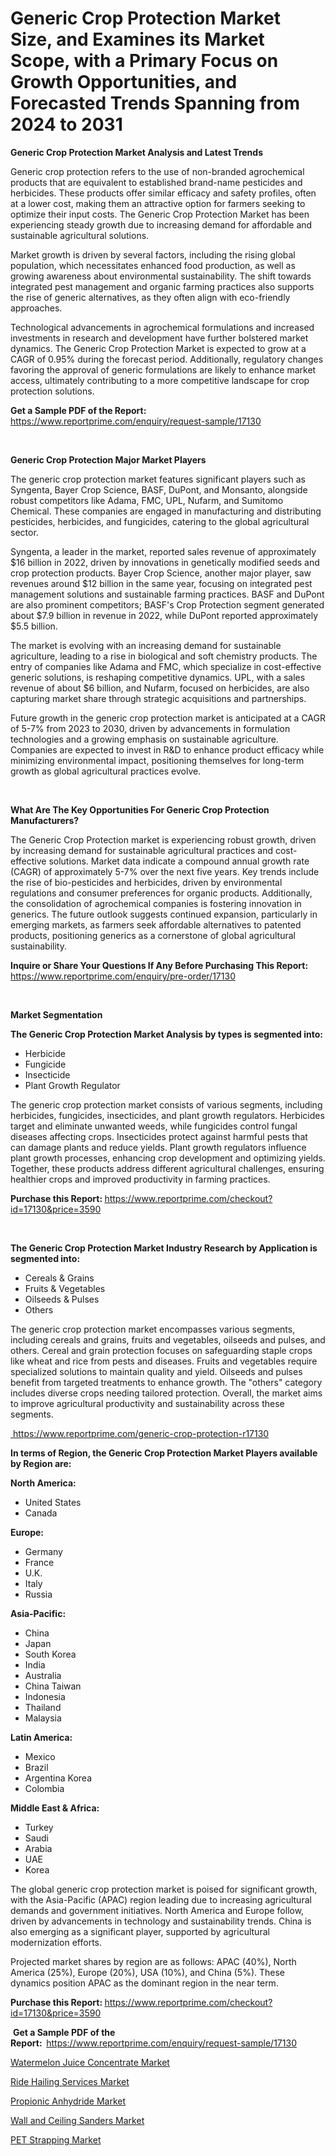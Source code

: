 <p><h1>Generic Crop Protection Market Size, and Examines its Market Scope, with a Primary Focus on Growth Opportunities, and Forecasted Trends Spanning from 2024 to 2031</h1></p><p><strong>Generic Crop Protection Market Analysis and Latest Trends</strong></p>
<p><p>Generic crop protection refers to the use of non-branded agrochemical products that are equivalent to established brand-name pesticides and herbicides. These products offer similar efficacy and safety profiles, often at a lower cost, making them an attractive option for farmers seeking to optimize their input costs. The Generic Crop Protection Market has been experiencing steady growth due to increasing demand for affordable and sustainable agricultural solutions. </p><p>Market growth is driven by several factors, including the rising global population, which necessitates enhanced food production, as well as growing awareness about environmental sustainability. The shift towards integrated pest management and organic farming practices also supports the rise of generic alternatives, as they often align with eco-friendly approaches. </p><p>Technological advancements in agrochemical formulations and increased investments in research and development have further bolstered market dynamics. The Generic Crop Protection Market is expected to grow at a CAGR of 0.95% during the forecast period. Additionally, regulatory changes favoring the approval of generic formulations are likely to enhance market access, ultimately contributing to a more competitive landscape for crop protection solutions.</p></p>
<p><strong>Get a Sample PDF of the Report:&nbsp;</strong> <a href="https://www.reportprime.com/enquiry/request-sample/17130?utm_campaign=9&utm_medium=2&utm_source=Github&utm_content=ia&utm_term=24112024&utm_id=generic-crop-protection">https://www.reportprime.com/enquiry/request-sample/17130</a></p>
<p>&nbsp;</p>
<p><strong>Generic Crop Protection Major Market Players</strong></p>
<p><p>The generic crop protection market features significant players such as Syngenta, Bayer Crop Science, BASF, DuPont, and Monsanto, alongside robust competitors like Adama, FMC, UPL, Nufarm, and Sumitomo Chemical. These companies are engaged in manufacturing and distributing pesticides, herbicides, and fungicides, catering to the global agricultural sector. </p><p>Syngenta, a leader in the market, reported sales revenue of approximately $16 billion in 2022, driven by innovations in genetically modified seeds and crop protection products. Bayer Crop Science, another major player, saw revenues around $12 billion in the same year, focusing on integrated pest management solutions and sustainable farming practices. BASF and DuPont are also prominent competitors; BASF's Crop Protection segment generated about $7.9 billion in revenue in 2022, while DuPont reported approximately $5.5 billion.</p><p>The market is evolving with an increasing demand for sustainable agriculture, leading to a rise in biological and soft chemistry products. The entry of companies like Adama and FMC, which specialize in cost-effective generic solutions, is reshaping competitive dynamics. UPL, with a sales revenue of about $6 billion, and Nufarm, focused on herbicides, are also capturing market share through strategic acquisitions and partnerships.</p><p>Future growth in the generic crop protection market is anticipated at a CAGR of 5-7% from 2023 to 2030, driven by advancements in formulation technologies and a growing emphasis on sustainable agriculture. Companies are expected to invest in R&D to enhance product efficacy while minimizing environmental impact, positioning themselves for long-term growth as global agricultural practices evolve.</p></p>
<p>&nbsp;</p>
<p><strong>What Are The Key Opportunities For Generic Crop Protection Manufacturers?</strong></p>
<p><p>The Generic Crop Protection market is experiencing robust growth, driven by increasing demand for sustainable agricultural practices and cost-effective solutions. Market data indicate a compound annual growth rate (CAGR) of approximately 5-7% over the next five years. Key trends include the rise of bio-pesticides and herbicides, driven by environmental regulations and consumer preferences for organic products. Additionally, the consolidation of agrochemical companies is fostering innovation in generics. The future outlook suggests continued expansion, particularly in emerging markets, as farmers seek affordable alternatives to patented products, positioning generics as a cornerstone of global agricultural sustainability.</p></p>
<p><strong>Inquire or Share Your Questions If Any Before Purchasing This Report:</strong> <a href="https://www.reportprime.com/enquiry/pre-order/17130?utm_campaign=9&utm_medium=2&utm_source=Github&utm_content=ia&utm_term=24112024&utm_id=generic-crop-protection">https://www.reportprime.com/enquiry/pre-order/17130</a></p>
<p>&nbsp;</p>
<p><strong>Market Segmentation</strong></p>
<p><strong>The Generic Crop Protection Market Analysis by types is segmented into:</strong></p>
<p><ul><li>Herbicide</li><li>Fungicide</li><li>Insecticide</li><li>Plant Growth Regulator</li></ul></p>
<p><p>The generic crop protection market consists of various segments, including herbicides, fungicides, insecticides, and plant growth regulators. Herbicides target and eliminate unwanted weeds, while fungicides control fungal diseases affecting crops. Insecticides protect against harmful pests that can damage plants and reduce yields. Plant growth regulators influence plant growth processes, enhancing crop development and optimizing yields. Together, these products address different agricultural challenges, ensuring healthier crops and improved productivity in farming practices.</p></p>
<p><strong>Purchase this Report:&nbsp;</strong><a href="https://www.reportprime.com/checkout?id=17130&price=3590&utm_campaign=9&utm_medium=2&utm_source=Github&utm_content=ia&utm_term=24112024&utm_id=generic-crop-protection">https://www.reportprime.com/checkout?id=17130&price=3590</a></p>
<p>&nbsp;</p>
<p><strong>The Generic Crop Protection Market Industry Research by Application is segmented into:</strong></p>
<p><ul><li>Cereals & Grains</li><li>Fruits & Vegetables</li><li>Oilseeds & Pulses</li><li>Others</li></ul></p>
<p><p>The generic crop protection market encompasses various segments, including cereals and grains, fruits and vegetables, oilseeds and pulses, and others. Cereal and grain protection focuses on safeguarding staple crops like wheat and rice from pests and diseases. Fruits and vegetables require specialized solutions to maintain quality and yield. Oilseeds and pulses benefit from targeted treatments to enhance growth. The "others" category includes diverse crops needing tailored protection. Overall, the market aims to improve agricultural productivity and sustainability across these segments.</p></p>
<p><a href="https://www.reportprime.com/generic-crop-protection-r17130?utm_campaign=9&utm_medium=2&utm_source=Github&utm_content=ia&utm_term=24112024&utm_id=generic-crop-protection">&nbsp;https://www.reportprime.com/generic-crop-protection-r17130</a></p>
<p><strong>In terms of Region, the Generic Crop Protection Market Players available by Region are:</strong></p>
<p>
    <p> <strong> North America: </strong>
        <ul>
            <li>United States</li>
            <li>Canada</li>
        </ul>
        </p> 
    <p> <strong> Europe: </strong>
        <ul>
            <li>Germany</li>
            <li>France</li>
            <li>U.K.</li>
            <li>Italy</li>
            <li>Russia</li>
        </ul>
        </p> 
    <p> <strong> Asia-Pacific: </strong>
        <ul>
            <li>China</li>
            <li>Japan</li>
            <li>South Korea</li>
            <li>India</li>
            <li>Australia</li>
            <li>China Taiwan</li>
            <li>Indonesia</li>
            <li>Thailand</li>
            <li>Malaysia</li>
        </ul>
        </p> 
    <p> <strong> Latin America: </strong>
        <ul>
            <li>Mexico</li>
            <li>Brazil</li>
            <li>Argentina Korea</li>
            <li>Colombia</li>
        </ul>
        </p> 
    <p> <strong> Middle East & Africa: </strong>
        <ul>
            <li>Turkey</li>
            <li>Saudi</li>
            <li>Arabia</li>
            <li>UAE</li>
            <li>Korea</li>
        </ul>
    </p>
    </p>
<p><p>The global generic crop protection market is poised for significant growth, with the Asia-Pacific (APAC) region leading due to increasing agricultural demands and government initiatives. North America and Europe follow, driven by advancements in technology and sustainability trends. China is also emerging as a significant player, supported by agricultural modernization efforts. </p><p>Projected market shares by region are as follows: APAC (40%), North America (25%), Europe (20%), USA (10%), and China (5%). These dynamics position APAC as the dominant region in the near term.</p></p>
<p><strong>Purchase this Report: </strong><a href="https://www.reportprime.com/checkout?id=17130&price=3590&utm_campaign=9&utm_medium=2&utm_source=Github&utm_content=ia&utm_term=24112024&utm_id=generic-crop-protection">https://www.reportprime.com/checkout?id=17130&price=3590</a></p>
<p>&nbsp;<strong>Get a Sample PDF of the Report:&nbsp;&nbsp;</strong><a href="https://www.reportprime.com/enquiry/request-sample/17130?utm_campaign=9&utm_medium=2&utm_source=Github&utm_content=ia&utm_term=24112024&utm_id=generic-crop-protection">https://www.reportprime.com/enquiry/request-sample/17130</a></p>
<p><strong></strong></p>
<p><p><a href="https://www.linkedin.com/pulse/global-watermelon-juice-concentrate-market-research-report-forecasted-derpf?utm_campaign=9&utm_medium=2&utm_source=Github&utm_content=ia&utm_term=24112024&utm_id=generic-crop-protection">Watermelon Juice Concentrate Market</a></p><p><a href="https://issuu.com/reportprime-2/docs/ride-hailing-services-market-size-2_38c0a3336eef55?utm_campaign=9&utm_medium=2&utm_source=Github&utm_content=ia&utm_term=24112024&utm_id=generic-crop-protection">Ride Hailing Services Market</a></p><p><a href="https://github.com/marloy8/Market-Research-Report-List-6/blob/main/propionic-anhydride-market.md?utm_campaign=9&utm_medium=2&utm_source=Github&utm_content=ia&utm_term=24112024&utm_id=generic-crop-protection">Propionic Anhydride Market</a></p><p><a href="https://www.linkedin.com/pulse/wall-ceiling-sanders-market-evolution-regional-adaptations-79cve?utm_campaign=9&utm_medium=2&utm_source=Github&utm_content=ia&utm_term=24112024&utm_id=generic-crop-protection">Wall and Ceiling Sanders Market</a></p><p><a href="https://github.com/hgf64gh/Market-Research-Report-List-1/blob/main/pet-strapping-market.md?utm_campaign=9&utm_medium=2&utm_source=Github&utm_content=ia&utm_term=24112024&utm_id=generic-crop-protection">PET Strapping Market</a></p></p>